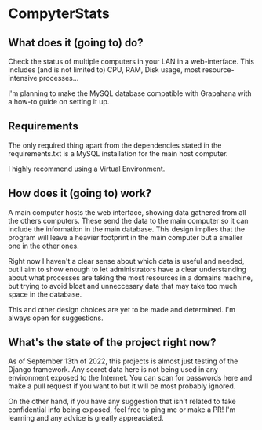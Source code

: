 # CompyterStats
## What does it (going to) do?
Check the status of multiple computers in your LAN in a web-interface. This includes (and is not limited to) CPU, RAM, Disk usage, most resource-intensive processes...

I'm planning to make the MySQL database compatible with Grapahana with a how-to guide on setting it up.

## Requirements
The only required thing apart from the dependencies stated in the requirements.txt is a MySQL installation for the main host computer.

I highly recommend using a Virtual Environment.

## How does it (going to) work?
A main computer hosts the web interface, showing data gathered from all the others computers. These send the data to the main computer so it can include the information in the main database. This design implies that the program will leave a heavier footprint in the main computer but a smaller one in the other ones.

Right now I haven't a clear sense about which data is useful and needed, but I aim to show enough to let administrators have a clear understanding about what processes are taking the most resources in a domains machine, but trying to avoid bloat and unneccesary data that may take too much space in the database.

This and other design choices are yet to be made and determined. I'm always open for suggestions.

## What's the state of the project right now?
As of September 13th of 2022, this projects is almost just testing of the Django framework. Any secret data here is not being used in any environment exposed to the Internet. You can scan for passwords here and make a pull request if you want to but it will be most probably ignored. 

On the other hand, if you have any suggestion that isn't related to fake confidential info being exposed, feel free to ping me or make a PR! I'm learning and any advice is greatly appreaciated.
